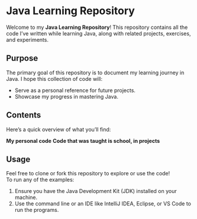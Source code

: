 # Java Learning Repository

Welcome to my **Java Learning Repository**! This repository contains all the code I’ve written while learning Java, along with related projects, exercises, and experiments.

## Purpose

The primary goal of this repository is to document my learning journey in Java. I hope this collection of code will:
- Serve as a personal reference for future projects.
- Showcase my progress in mastering Java.

## Contents

Here’s a quick overview of what you’ll find:

**My personal code**
**Code that was taught is school, in projects**


## Usage

Feel free to clone or fork this repository to explore or use the code!  
To run any of the examples:
1. Ensure you have the Java Development Kit (JDK) installed on your machine.
2. Use the command line or an IDE like IntelliJ IDEA, Eclipse, or VS Code to run the programs.
